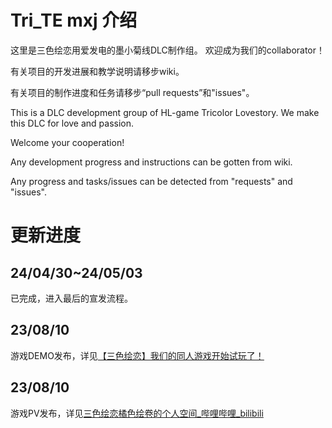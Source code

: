 # Tri_TE mxj 介绍

这里是三色绘恋用爱发电的墨小菊线DLC制作组。
欢迎成为我们的collaborator！

有关项目的开发进展和教学说明请移步wiki。

有关项目的制作进度和任务请移步“pull requests”和"issues"。

This is a DLC development group of HL-game Tricolor Lovestory.
We make this DLC for love and passion.

Welcome your cooperation!

Any development progress and instructions can be gotten from wiki.

Any progress and tasks/issues can be detected from "requests" and "issues".

# 更新进度

## 24/04/30~24/05/03

已完成，进入最后的宣发流程。

## 23/08/10

游戏DEMO发布，详见[【三色绘恋】我们的同人游戏开始试玩了！](https://b23.tv/SGOwYZz)

## 23/08/10

游戏PV发布，详见[三色绘恋橘色绘卷的个人空间_哔哩哔哩_bilibili](https://space.bilibili.com/3494365206940219)


